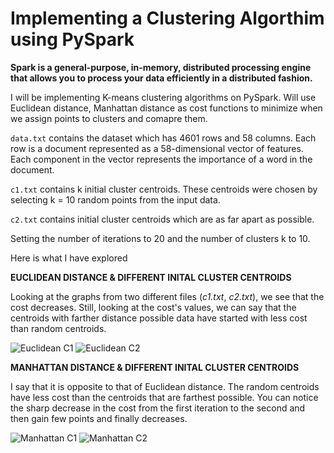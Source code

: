 # Implementing a Clustering Algorthim using PySpark

**Spark is a general-purpose, in-memory, distributed processing engine that allows you to process your data efficiently in a distributed fashion.**

I will be implementing K-means clustering algorithms on PySpark. Will use Euclidean distance, Manhattan distance as cost functions to minimize when we assign points to clusters and comapre them.

```data.txt``` contains the dataset which has 4601 rows and 58 columns. Each row is a document represented as a 58-dimensional vector of features. Each component in the vector represents the importance of a word in the document.

```c1.txt``` contains k initial cluster centroids. These centroids were chosen by selecting k = 10 random points from the input data.

```c2.txt``` contains initial cluster centroids which are as far apart as possible.

Setting the number of iterations to 20 and the number of clusters k to 10.

Here is what I have explored

**EUCLIDEAN DISTANCE & DIFFERENT INITAL CLUSTER CENTROIDS**

Looking at the graphs from two different files (*c1.txt*, *c2.txt*), we see that the cost decreases. Still, looking at the cost's values, we can say that the centroids with farther distance possible data have started with less cost than random centroids.

![Euclidean C1](https://github.com/DVD-99/Clustering-using-PySpark/blob/main/imgs/euc_c1.png)
![Euclidean C2](https://github.com/DVD-99/Clustering-using-PySpark/blob/main/imgs/euc_c2.png)



**MANHATTAN DISTANCE & DIFFERENT INITAL CLUSTER CENTROIDS**

I say that it is opposite to that of Euclidean distance. The random centroids have less cost than the centroids that are farthest possible. You can notice the sharp decrease in the cost from the first iteration to the second and then gain few points and finally decreases.

![Manhattan C1](https://github.com/DVD-99/Clustering-using-PySpark/blob/main/imgs/man_c1.png)
![Manhattan C2](https://github.com/DVD-99/Clustering-using-PySpark/blob/main/imgs/man_c1.png)

